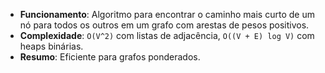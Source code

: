 - **Funcionamento**: Algoritmo para encontrar o caminho mais curto de um nó para todos os outros em um grafo com arestas de pesos positivos.
- **Complexidade**: `O(V^2)` com listas de adjacência, `O((V + E) log V)` com heaps binárias.
- **Resumo**: Eficiente para grafos ponderados.